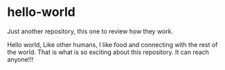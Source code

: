 # hello-world
Just another repository, this one to review how they work.

Hello world, 
Like other humans, I like food and connecting with the rest of the world. That is what is so exciting about this repository. It can reach anyone!!!
